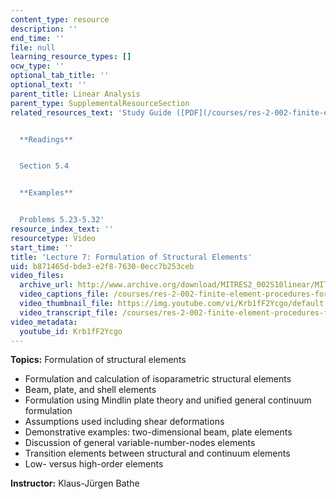 ```yaml
---
content_type: resource
description: ''
end_time: ''
file: null
learning_resource_types: []
ocw_type: ''
optional_tab_title: ''
optional_text: ''
parent_title: Linear Analysis
parent_type: SupplementalResourceSection
related_resources_text: 'Study Guide ([PDF](/courses/res-2-002-finite-element-procedures-for-solids-and-structures-spring-2010/resources/mitres2_002s10_lec07))


  **Readings**


  Section 5.4


  **Examples**


  Problems 5.23-5.32'
resource_index_text: ''
resourcetype: Video
start_time: ''
title: 'Lecture 7: Formulation of Structural Elements'
uid: b871465d-bde3-e2f8-7630-0ecc7b253ceb
video_files:
  archive_url: http://www.archive.org/download/MITRES2_002S10linear/MITRES2_002S10linear_lec07_300k.mp4
  video_captions_file: /courses/res-2-002-finite-element-procedures-for-solids-and-structures-spring-2010/51c84688a30e585d9839be29d835c22e_Krb1fF2Ycgo.vtt
  video_thumbnail_file: https://img.youtube.com/vi/Krb1fF2Ycgo/default.jpg
  video_transcript_file: /courses/res-2-002-finite-element-procedures-for-solids-and-structures-spring-2010/89404d8732b3cfdae83b1dd0c9efc428_Krb1fF2Ycgo.pdf
video_metadata:
  youtube_id: Krb1fF2Ycgo
---
```


**Topics:** Formulation of structural elements

*   Formulation and calculation of isoparametric structural elements
*   Beam, plate, and shell elements
*   Formulation using Mindlin plate theory and unified general continuum formulation
*   Assumptions used including shear deformations
*   Demonstrative examples: two-dimensional beam, plate elements
*   Discussion of general variable-number-nodes elements
*   Transition elements between structural and continuum elements
*   Low- versus high-order elements

**Instructor:** Klaus-Jürgen Bathe



